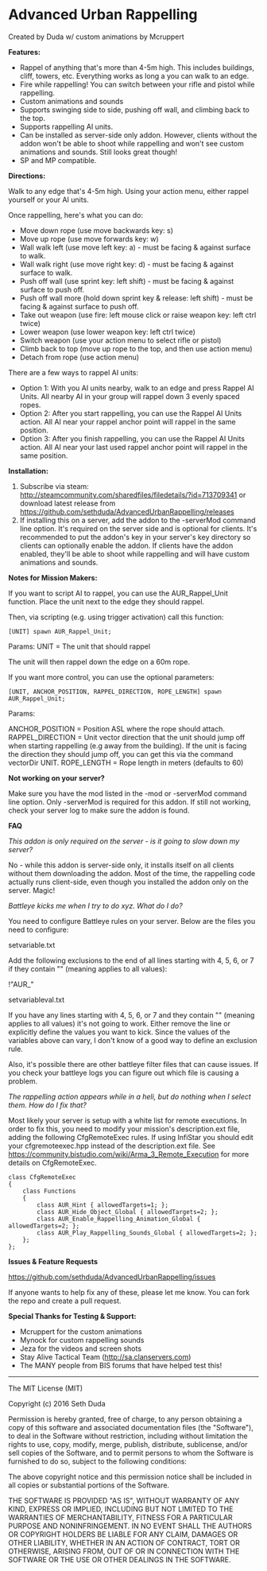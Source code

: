 # Advanced Urban Rappelling

Created by Duda w/ custom animations by Mcruppert

**Features:**

 - Rappel of anything that's more than 4-5m high. This includes buildings, cliff, towers, etc. Everything works as long a you can walk to an edge.
 - Fire while rappelling! You can switch between your rifle and pistol while rappelling.
 - Custom animations and sounds
 - Supports swinging side to side, pushing off wall, and climbing back to the top.
 - Supports rappelling AI units.
 - Can be installed as server-side only addon. However, clients without the addon won't be able to shoot while rappelling and won't see custom animations and sounds. Still looks great though!
 - SP and MP compatible.

**Directions:**

Walk to any edge that's 4-5m high. Using your action menu, either rappel yourself or your AI units.

Once rappelling, here's what you can do:

 - Move down rope (use move backwards key: s)
 - Move up rope (use move forwards key: w)
 - Wall walk left (use move left key: a) - must be facing & against surface to walk.
 - Wall walk right (use move right key: d) - must be facing & against surface to walk.
 - Push off wall (use sprint key: left shift) - must be facing & against surface to push off.
 - Push off wall more (hold down sprint key & release: left shift) - must be facing & against surface to push off.
 - Take out weapon (use fire: left mouse click or raise weapon key: left ctrl twice)
 - Lower weapon (use lower weapon key: left ctrl twice)
 - Switch weapon (use your action menu to select rifle or pistol)
 - Climb back to top (move up rope to the top, and then use action menu)
 - Detach from rope (use action menu)

There are a few ways to rappel AI units:

 - Option 1: With you AI units nearby, walk to an edge and press Rappel AI Units. All nearby AI in your group will rappel down 3 evenly spaced ropes.
 - Option 2: After you start rappelling, you can use the Rappel AI Units action. All AI near your rappel anchor point will rappel in the same position.
 - Option 3: After you finish rappelling, you can use the Rappel AI Units action. All AI near your last used rappel anchor point will rappel in the same position.
 
**Installation:**

 1. Subscribe via steam: http://steamcommunity.com/sharedfiles/filedetails/?id=713709341 or download latest release from https://github.com/sethduda/AdvancedUrbanRappelling/releases
 2. If installing this on a server, add the addon to the -serverMod command line option. It's required on the server side and is optional for clients. It's recommended to put the addon's key in your server's key directory so clients can optionally enable the addon. If clients have the addon enabled, they'll be able to shoot while rappelling and will have custom animations and sounds.

**Notes for Mission Makers:**

If you want to script AI to rappel, you can use the AUR_Rappel_Unit function. Place the unit next to the edge they should rappel.

Then, via scripting (e.g. using trigger activation) call this function:

```
[UNIT] spawn AUR_Rappel_Unit;
```

Params: UNIT = The unit that should rappel

The unit will then rappel down the edge on a 60m rope.

If you want more control, you can use the optional parameters:

```
[UNIT, ANCHOR_POSITION, RAPPEL_DIRECTION, ROPE_LENGTH] spawn AUR_Rappel_Unit;
```

Params:

ANCHOR_POSITION = Position ASL where the rope should attach.
RAPPEL_DIRECTION = Unit vector direction that the unit should jump off when starting rappelling (e.g away from the building). If the unit is facing the direction they should jump off, you can get this via the command vectorDir UNIT.
ROPE_LENGTH = Rope length in meters (defaults to 60)

**Not working on your server?**

Make sure you have the mod listed in the -mod or -serverMod command line option. Only -serverMod is required for this addon. If still not working, check your server log to make sure the addon is found. 

**FAQ**

*This addon is only required on the server - is it going to slow down my server?*

No - while this addon is server-side only, it installs itself on all clients without them downloading the addon. Most of the time, the rappelling code actually runs client-side, even though you installed the addon only on the server. Magic! 

*Battleye kicks me when I try to do xyz. What do I do?*

You need to configure Battleye rules on your server. Below are the files you need to configure: 

setvariable.txt 

Add the following exclusions to the end of all lines starting with 4, 5, 6, or 7 if they contain "" (meaning applies to all values): 

!"AUR_"

setvariableval.txt 

If you have any lines starting with 4, 5, 6, or 7 and they contain "" (meaning applies to all values) it's not going to work. Either remove the line or explicitly define the values you want to kick. Since the values of the variables above can vary, I don't know of a good way to define an exclusion rule. 

Also, it's possible there are other battleye filter files that can cause issues. If you check your battleye logs you can figure out which file is causing a problem.

*The rappelling action appears while in a heli, but do nothing when I select them. How do I fix that?*

Most likely your server is setup with a white list for remote executions. In order to fix this, you need to modify your mission's description.ext file, adding the following CfgRemoteExec rules. If using InfiStar you should edit your cfgremoteexec.hpp instead of the description.ext file. See https://community.bistudio.com/wiki/Arma_3_Remote_Execution for more details on CfgRemoteExec.
	
```
class CfgRemoteExec
{
	class Functions
	{
		class AUR_Hint { allowedTargets=1; }; 
		class AUR_Hide_Object_Global { allowedTargets=2; }; 
		class AUR_Enable_Rappelling_Animation_Global { allowedTargets=2; }; 
		class AUR_Play_Rappelling_Sounds_Global { allowedTargets=2; }; 
	};
};
```

**Issues & Feature Requests**

https://github.com/sethduda/AdvancedUrbanRappelling/issues 

If anyone wants to help fix any of these, please let me know. You can fork the repo and create a pull request. 

**Special Thanks for Testing & Support:**

- Mcruppert for the custom animations
- Mynock for custom rappelling sounds
- Jeza for the videos and screen shots
- Stay Alive Tactical Team (http://sa.clanservers.com)
- The MANY people from BIS forums that have helped test this!

---

The MIT License (MIT)

Copyright (c) 2016 Seth Duda

Permission is hereby granted, free of charge, to any person obtaining a copy of this software and associated documentation files (the "Software"), to deal in the Software without restriction, including without limitation the rights to use, copy, modify, merge, publish, distribute, sublicense, and/or sell copies of the Software, and to permit persons to whom the Software is furnished to do so, subject to the following conditions:

The above copyright notice and this permission notice shall be included in all copies or substantial portions of the Software.

THE SOFTWARE IS PROVIDED "AS IS", WITHOUT WARRANTY OF ANY KIND, EXPRESS OR IMPLIED, INCLUDING BUT NOT LIMITED TO THE WARRANTIES OF MERCHANTABILITY, FITNESS FOR A PARTICULAR PURPOSE AND NONINFRINGEMENT. IN NO EVENT SHALL THE AUTHORS OR COPYRIGHT HOLDERS BE LIABLE FOR ANY CLAIM, DAMAGES OR OTHER LIABILITY, WHETHER IN AN ACTION OF CONTRACT, TORT OR OTHERWISE, ARISING FROM, OUT OF OR IN CONNECTION WITH THE SOFTWARE OR THE USE OR OTHER DEALINGS IN THE SOFTWARE.
